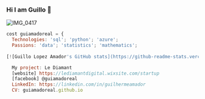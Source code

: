 ### Hi I am Guillo 👋

![IMG_0417](https://user-images.githubusercontent.com/96705374/147861433-7259fa33-132a-452b-b4ba-2c87bb43be5d.JPG)

```js
cost guiamadoreal = { 
  Technologies: 'sql'; 'python'; 'azure';
  Passions: 'data'; 'statistics'; 'mathematics';
  
[![Guillo Lopez Amador's GitHub stats](https://github-readme-stats.vercel.app/api?username=guiamadoreal)](https://github.com/anuraghazra/github-readme-stats)

  My project: Le Diamant
  [website] https://lediamantdigital.wixsite.com/startup
  [facebook] @guiamadoreal
  LinkedIn: https://linkedin.com/in/guilhermeamador
  CV: guiamadoreal.github.io
   
